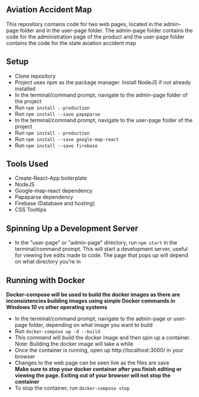 ## Aviation Accident Map
This repository contains code for two web pages, located in the admin-page folder and in the user-page folder.  The admin-page folder contains the code for the administration page of the product and the user-page folder contains the code for the state aviation accident map

## Setup
- Clone repository
- Project uses npm as the package manager.  Install NodeJS if not already installed
- In the terminal/command prompt, navigate to the admin-page folder of the project
- Run `npm install --production`
- Run `npm install --save papaparse`
- In the terminal/command prompt, navigate to the user-page folder of the project
- Run `npm install --production`
- Run `npm install --save google-map-react`
- Run `npm install --save firebase`

## Tools Used
- Create-React-App boilerplate
- NodeJS
- Google-map-react dependency
- Papaparse dependency
- Firebase (Database and hosting)
- CSS Tooltips

## Spinning Up a Development Server
- In the "user-page" or "admin-page" directory, run `npm start` in the terminal/command prompt.  This will start a development server, useful for viewing live edits made to code.  The page that pops up will depend on what directory you're in

## Running with Docker
**Docker-compose will be used to build the docker images as there are inconsistencies building images using simple Docker commands in Windows 10 vs other operating systems**
- In the terminal/command prompt, navigate to the admin-page or user-page folder, depending on what image you want to build
- Run `docker-compose up -d --build`
- This command will build the docker image and then spin up a container. Note: Building the docker image will take a while
- Once the container is running, open up http://localhost:3000/ in your browser
- Changes to the web page can be seen live as the files are save  
**Make sure to stop your docker container after you finish editing or viewing the page.  Exiting out of your browser will not stop the container**
- To stop the container, run `docker-compose stop`
